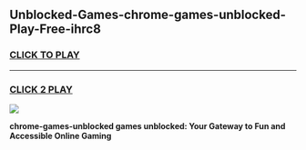 
## Unblocked-Games-chrome-games-unblocked-Play-Free-ihrc8
<h3>
<a href="https://premium76.site?title=chrome-games-unblocked&ref=10A">CLICK TO PLAY</a></h3>
<hr>

<h3>
<a href="https://premium76.site?title=chrome-games-unblocked&ref=10A">CLICK 2 PLAY</a>
  
</h3>

<a href="https://premium76.site?title=chrome-games-unblocked&ref=10A"><img src="https://clearcache.store/games.png"></a>


**chrome-games-unblocked games unblocked: Your Gateway to Fun and Accessible Online Gaming**
